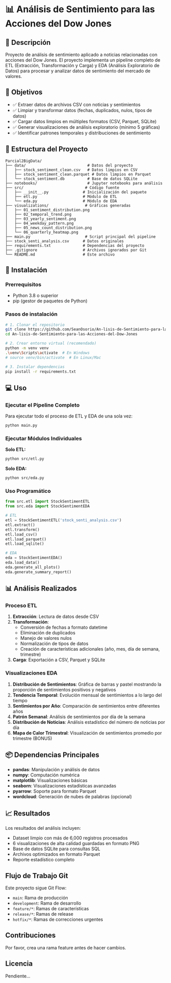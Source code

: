 # 📊 Análisis de Sentimiento para las Acciones del Dow Jones

## 📖 Descripción
Proyecto de análisis de sentimiento aplicado a noticias relacionadas con acciones del Dow Jones. El proyecto implementa un pipeline completo de ETL (Extracción, Transformación y Carga) y EDA (Análisis Exploratorio de Datos) para procesar y analizar datos de sentimiento del mercado de valores.

## 🎯 Objetivos
- ✅ Extraer datos de archivos CSV con noticias y sentimientos
- ✅ Limpiar y transformar datos (fechas, duplicados, nulos, tipos de datos)
- ✅ Cargar datos limpios en múltiples formatos (CSV, Parquet, SQLite)
- ✅ Generar visualizaciones de análisis exploratorio (mínimo 5 gráficas)
- ✅ Identificar patrones temporales y distribuciones de sentimiento

## 📁 Estructura del Proyecto
```
Parcial2BigData/
├── data/                           # Datos del proyecto
│   ├── stock_sentiment_clean.csv   # Datos limpios en CSV
│   ├── stock_sentiment_clean.parquet # Datos limpios en Parquet
│   └── stock_sentiment.db          # Base de datos SQLite
├── notebooks/                      # Jupyter notebooks para análisis
├── src/                           # Código fuente
│   ├── __init__.py               # Inicialización del paquete
│   ├── etl.py                    # Módulo de ETL
│   └── eda.py                    # Módulo de EDA
├── visualizations/                # Gráficas generadas
│   ├── 01_sentiment_distribution.png
│   ├── 02_temporal_trend.png
│   ├── 03_yearly_sentiment.png
│   ├── 04_weekday_pattern.png
│   ├── 05_news_count_distribution.png
│   └── 06_quarterly_heatmap.png
├── main.py                        # Script principal del pipeline
├── stock_senti_analysis.csv      # Datos originales
├── requirements.txt              # Dependencias del proyecto
├── .gitignore                    # Archivos ignorados por Git
└── README.md                     # Este archivo
```

## 🚀 Instalación

### Prerrequisitos
- Python 3.8 o superior
- pip (gestor de paquetes de Python)

### Pasos de instalación
```bash
# 1. Clonar el repositorio
git clone https://github.com/SeanOsorio/An-lisis-de-Sentimiento-para-las-Acciones-del-Dow-Jones.git
cd An-lisis-de-Sentimiento-para-las-Acciones-del-Dow-Jones

# 2. Crear entorno virtual (recomendado)
python -m venv venv
.\venv\Scripts\activate  # En Windows
# source venv/bin/activate  # En Linux/Mac

# 3. Instalar dependencias
pip install -r requirements.txt
```

## 💻 Uso

### Ejecutar el Pipeline Completo
Para ejecutar todo el proceso de ETL y EDA de una sola vez:
```bash
python main.py
```

### Ejecutar Módulos Individuales

**Solo ETL:**
```bash
python src/etl.py
```

**Solo EDA:**
```bash
python src/eda.py
```

### Uso Programático
```python
from src.etl import StockSentimentETL
from src.eda import StockSentimentEDA

# ETL
etl = StockSentimentETL('stock_senti_analysis.csv')
etl.extract()
etl.transform()
etl.load_csv()
etl.load_parquet()
etl.load_sqlite()

# EDA
eda = StockSentimentEDA()
eda.load_data()
eda.generate_all_plots()
eda.generate_summary_report()
```

## 📊 Análisis Realizados

### Proceso ETL
1. **Extracción**: Lectura de datos desde CSV
2. **Transformación**:
   - Conversión de fechas a formato datetime
   - Eliminación de duplicados
   - Manejo de valores nulos
   - Normalización de tipos de datos
   - Creación de características adicionales (año, mes, día de semana, trimestre)
3. **Carga**: Exportación a CSV, Parquet y SQLite

### Visualizaciones EDA
1. **Distribución de Sentimientos**: Gráfica de barras y pastel mostrando la proporción de sentimientos positivos y negativos
2. **Tendencia Temporal**: Evolución mensual de sentimientos a lo largo del tiempo
3. **Sentimientos por Año**: Comparación de sentimientos entre diferentes años
4. **Patrón Semanal**: Análisis de sentimientos por día de la semana
5. **Distribución de Noticias**: Análisis estadístico del número de noticias por día
6. **Mapa de Calor Trimestral**: Visualización de sentimientos promedio por trimestre (BONUS)

## 📦 Dependencias Principales
- **pandas**: Manipulación y análisis de datos
- **numpy**: Computación numérica
- **matplotlib**: Visualizaciones básicas
- **seaborn**: Visualizaciones estadísticas avanzadas
- **pyarrow**: Soporte para formato Parquet
- **wordcloud**: Generación de nubes de palabras (opcional)

## 📈 Resultados
Los resultados del análisis incluyen:
- Dataset limpio con más de 6,000 registros procesados
- 6 visualizaciones de alta calidad guardadas en formato PNG
- Base de datos SQLite para consultas SQL
- Archivos optimizados en formato Parquet
- Reporte estadístico completo

## Flujo de Trabajo Git
Este proyecto sigue Git Flow:
- `main`: Rama de producción
- `development`: Rama de desarrollo
- `feature/*`: Ramas de características
- `release/*`: Ramas de release
- `hotfix/*`: Ramas de correcciones urgentes

## Contribuciones
Por favor, crea una rama feature antes de hacer cambios.

## Licencia
Pendiente...
